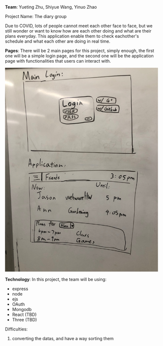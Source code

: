 **Team**: Yueting Zhu, Shiyue Wang, Yinuo Zhao

Project Name: The diary group

  Due to COVID, lots of people cannot meet each other face to face, but we still wonder or want to know how are each other doing and what are their plans everyday. This application enable them to check eachother's schedule and what each other are doing in real time. 
  
**Pages**: 
  There will be 2 main pages for this project, simply enough, the first one will be a simple login page, and the second one will be the application page with functionalities that users can interact with.
 
![Schema and scratch for application pages](https://github.com/AIex05/final_project/blob/main/scratch.jpg)

**Technology**: 
  In this project, the team will be using:
   - express
   - node
   - ejs
   - OAuth
   - Mongodb
   - React (TBD)
   - Three (TBD)

Difficulties:
1. converting the datas, and have a way sorting them
